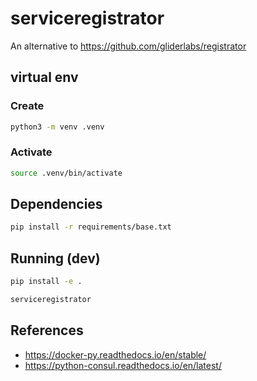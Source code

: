 # serviceregistrator

An alternative to https://github.com/gliderlabs/registrator

## virtual env

### Create

```bash
python3 -m venv .venv
```

### Activate

```bash
source .venv/bin/activate
```

## Dependencies

```bash
pip install -r requirements/base.txt
```

## Running (dev)


```bash
pip install -e .
```

```bash
serviceregistrator
```


## References

- https://docker-py.readthedocs.io/en/stable/
- https://python-consul.readthedocs.io/en/latest/
